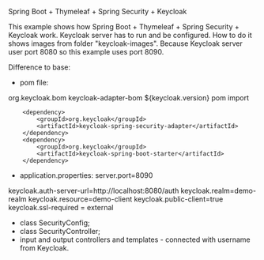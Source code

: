 Spring Boot + Thymeleaf + Spring Security + Keycloak

This example shows how Spring Boot + Thymeleaf + Spring Security + Keycloak work. 
Keycloak server has to run and be configured. How to do it shows images from
folder "keycloak-images". Because Keycloak server user port 8080 so
this example uses port 8090.



Difference to base:
- pom file:


<dependencyManagement>
		<dependencies>
			<dependency>
				<groupId>org.keycloak.bom</groupId>
				<artifactId>keycloak-adapter-bom</artifactId>
				<version>${keycloak.version}</version>
				<type>pom</type>
				<scope>import</scope>
			</dependency>
		</dependencies>
	</dependencyManagement>

<!-- Keycloak dependencies -->
		<dependency>
		    <groupId>org.keycloak</groupId>
		    <artifactId>keycloak-spring-security-adapter</artifactId>
		</dependency>
		<dependency>
			<groupId>org.keycloak</groupId>
			<artifactId>keycloak-spring-boot-starter</artifactId>
		</dependency>
		
- application.properties:
server.port=8090

keycloak.auth-server-url=http://localhost:8080/auth
keycloak.realm=demo-realm
keycloak.resource=demo-client
keycloak.public-client=true
keycloak.ssl-required = external

- class SecurityConfig;
- class SecurityController;
- input and output controllers and templates - connected with username from Keycloak.		